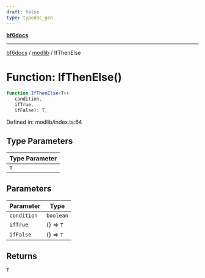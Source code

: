 ```yaml
---
draft: false
type: typedoc_gen
---
```


[**bf6docs**](../../_index.md)

***

[bf6docs](../../_index.md) / [modlib](../_index.md) / IfThenElse

# Function: IfThenElse()

```ts
function IfThenElse<T>(
   condition, 
   ifTrue, 
   ifFalse): T;
```

Defined in: modlib/index.ts:64

## Type Parameters

| Type Parameter |
| ------ |
| `T` |

## Parameters

| Parameter | Type |
| ------ | ------ |
| `condition` | `boolean` |
| `ifTrue` | () => `T` |
| `ifFalse` | () => `T` |

## Returns

`T`

